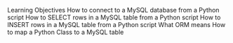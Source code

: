 Learning Objectives
How to connect to a MySQL database from a Python script 
How to SELECT rows in a MySQL table from a Python script 
How to INSERT rows in a MySQL table from a Python script 
What ORM means 
How to map a Python Class to a MySQL table
